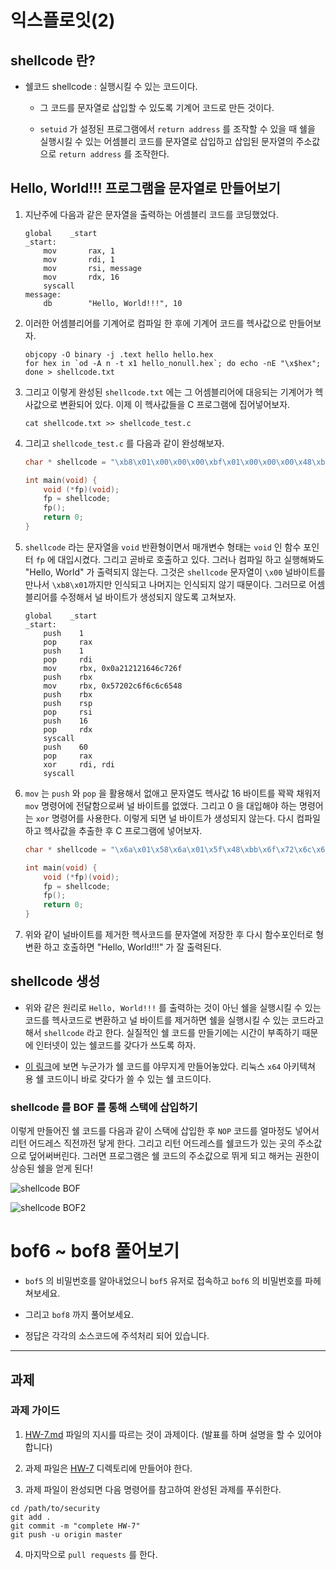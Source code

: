 # 익스플로잇(2)

## shellcode 란? 

- 쉘코드 shellcode : 실행시킬 수 있는 코드이다.

  - 그 코드를 문자열로 삽입할 수 있도록 기계어 코드로 만든 것이다. 

  - `setuid` 가 설정된 프로그램에서 `return address` 를 조작할 수 있을 때 쉘을 실행시킬 수 있는 어셈블리 코드를 문자열로 삽입하고 삽입된 문자열의 주소값으로 `return address` 를 조작한다. 

## Hello, World!!! 프로그램을 문자열로 만들어보기 

1. 지난주에 다음과 같은 문자열을 출력하는 어셈블리 코드를 코딩했었다. 

    ```assembly
    global    _start                  
    _start:                           
        mov       rax, 1             
        mov       rdi, 1            
        mov       rsi, message     
        mov       rdx, 16         
        syscall                  
    message:                    
        db        "Hello, World!!!", 10
    ```
    
2. 이러한 어셈블리어를 기계어로 컴파일 한 후에 기계어 코드를 헥사값으로 만들어보자. 

    ```shell
    objcopy -O binary -j .text hello hello.hex
    for hex in `od -A n -t x1 hello_nonull.hex`; do echo -nE "\x$hex"; done > shellcode.txt
    ```

3. 그리고 이렇게 완성된 `shellcode.txt` 에는 그 어셈블리어에 대응되는 기계어가 헥사값으로 변환되어 있다. 이제 이 헥사값들을 C 프로그램에 집어넣어보자.

    ```shell
    cat shellcode.txt >> shellcode_test.c
    ```

4. 그리고 `shellcode_test.c` 를 다음과 같이 완성해보자. 

    ```c
    char * shellcode = "\xb8\x01\x00\x00\x00\xbf\x01\x00\x00\x00\x48\xbe\xa5\x00\x40\x00\x00\x00\x00\x00\xba\x0d\x00\x00\x00\x0f\x05\xb8\x3c\x00\x00\x00\x48\x31\xff\x0f\x05\x48\x65\x6c\x6c\x6f\x2c\x20\x57\x6f\x72\x6c\x64\x0a";
    
    int main(void) {
        void (*fp)(void);
        fp = shellcode;
        fp();
        return 0;
    }
    ```
    
5. `shellcode` 라는 문자열을 `void` 반환형이면서 매개변수 형태는 `void` 인 함수 포인터 `fp` 에 대입시켰다. 그리고 곧바로 호출하고 있다. 그러나 컴파일 하고 실행해봐도 "Hello, World" 가 출력되지 않는다. 그것은 `shellcode` 문자열이 `\x00` 널바이트를 만나서 `\xb8\x01`까지만 인식되고 나머지는 인식되지 않기 때문이다. 그러므로 어셈블리어를 수정해서 널 바이트가 생성되지 않도록 고쳐보자. 

    ```assembly
    global    _start
    _start:
        push    1
        pop     rax
        push    1
        pop     rdi
        mov     rbx, 0x0a212121646c726f
        push    rbx
        mov     rbx, 0x57202c6f6c6c6548
        push    rbx
        push    rsp
        pop     rsi
        push    16
        pop     rdx
        syscall
        push    60
        pop     rax
        xor     rdi, rdi
        syscall
    ```

6. `mov` 는 `push` 와 `pop` 을 활용해서 없애고 문자열도 헥사값 16 바이트를 꽉꽉 채워저 `mov` 명령어에 전달함으로써 널 바이트를 없앴다. 그리고 0 을 대입해야 하는 명령어는 `xor` 명령어를 사용한다. 이렇게 되면 널 바이트가 생성되지 않는다. 다시 컴파일하고 헥사값을 추출한 후 C 프로그램에 넣어보자. 

    ```c
    char * shellcode = "\x6a\x01\x58\x6a\x01\x5f\x48\xbb\x6f\x72\x6c\x64\x21\x21\x21\x0a\x53\x48\xbb\x48\x65\x6c\x6c\x6f\x2c\x20\x57\x53\x54\x5e\x6a\x10\x5a\x0f\x05\x6a\x3c\x58\x48\x31\xff\x0f\x05\x48\x65\x6c\x6c\x6f\x2c\x20\x57\x6f\x72\x6c\x64\x0a";
    
    int main(void) {
        void (*fp)(void);
        fp = shellcode;
        fp();
        return 0;
    }
    ```
    
7. 위와 같이 널바이트를 제거한 헥사코드를 문자열에 저장한 후 다시 함수포인터로 형변환 하고 호출하면 "Hello, World!!!" 가 잘 출력된다. 

## shellcode 생성

- 위와 같은 원리로 `Hello, World!!!` 를 출력하는 것이 아닌 쉘을 실행시킬 수 있는 코드를 헥사코드로 변환하고 널 바이트를 제거하면 쉘을 실행시킬 수 있는 코드라고 해서 `shellcode` 라고 한다. 실질적인 쉘 코드를 만들기에는 시간이 부족하기 때문에 인터넷이 있는 쉘코드를 갖다가 쓰도록 하자. 

- [이 링크](http://shell-storm.org/shellcode/files/shellcode-806.php)에 보면 누군가가 쉘 코드를 야무지게 만들어놓았다. 리눅스 `x64` 아키텍쳐 용 쉘 코드이니 바로 갖다가 쓸 수 있는 쉘 코드이다. 

### shellcode 를 BOF 를 통해 스택에 삽입하기 

이렇게 만들어진 쉘 코드를 다음과 같이 스택에 삽입한 후 `NOP` 코드를 얼마정도 넣어서 리턴 어드레스 직전까전 닿게 한다. 그리고 리턴 어드레스를 쉘코드가 있는 곳의 주소값으로 덮어써버린다. 그러면 프로그램은 쉘 코드의 주소값으로 뛰게 되고 해커는 권한이 상승된 쉘을 얻게 된다!  

![shellcode BOF](http://staff.ustc.edu.cn/~bjhua/courses/fall10/labs/lab2/a.jpg)

![shellcode BOF2](https://image1.slideserve.com/3344372/buffer-overflow-cont1-l.jpg)

# bof6 ~ bof8 풀어보기 

- `bof5` 의 비밀번호를 알아내었으니 `bof5` 유저로 접속하고 `bof6` 의 비밀번호를 파헤쳐보세요. 

- 그리고 `bof8` 까지 풀어보세요. 

- 정답은 각각의 소스코드에 주석처리 되어 있습니다. 

---

## 과제 

### 과제 가이드 

1. [HW-7.md](HW-7/HW-7.md) 파일의 지시를 따르는 것이 과제이다. (발표를 하며 설명을 할 수 있어야 합니다)

2. 과제 파일은 [HW-7](HW-7) 디렉토리에 만들어야 한다. 

3. 과제 파일이 완성되면 다음 명령어를 참고하여 완성된 과제를 푸쉬한다. 

```shell
cd /path/to/security
git add .
git commit -m "complete HW-7"
git push -u origin master
```

4. 마지막으로 `pull requests` 를 한다. 
